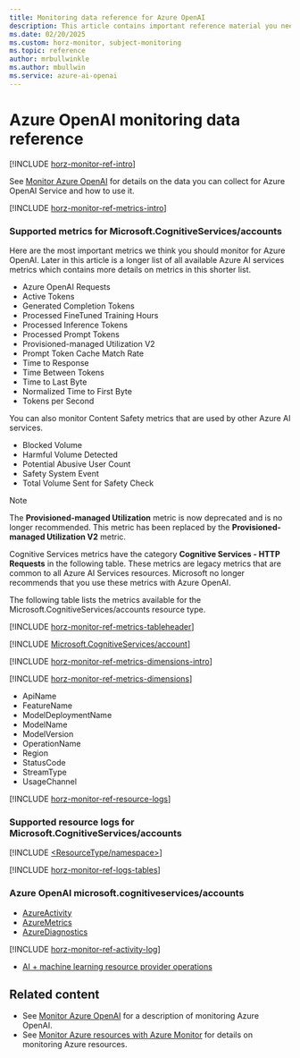 ```yaml
---
title: Monitoring data reference for Azure OpenAI
description: This article contains important reference material you need when you monitor Azure OpenAI Service by using Azure Monitor.
ms.date: 02/20/2025
ms.custom: horz-monitor, subject-monitoring
ms.topic: reference
author: mrbullwinkle
ms.author: mbullwin
ms.service: azure-ai-openai
---
```


# Azure OpenAI monitoring data reference

[!INCLUDE [horz-monitor-ref-intro](~/reusable-content/ce-skilling/azure/includes/azure-monitor/horizontals/horz-monitor-ref-intro.md)]

See [Monitor Azure OpenAI](./how-to/monitor-openai.md) for details on the data you can collect for Azure OpenAI Service and how to use it.

[!INCLUDE [horz-monitor-ref-metrics-intro](~/reusable-content/ce-skilling/azure/includes/azure-monitor/horizontals/horz-monitor-ref-metrics-intro.md)]

### Supported metrics for Microsoft.CognitiveServices/accounts

Here are the most important metrics we think you should monitor for Azure OpenAI. Later in this article is a longer list of all available Azure AI services metrics which contains more details on metrics in this shorter list.

- Azure OpenAI Requests
- Active Tokens
- Generated Completion Tokens
- Processed FineTuned Training Hours
- Processed Inference Tokens
- Processed Prompt Tokens
- Provisioned-managed Utilization V2
- Prompt Token Cache Match Rate
- Time to Response
- Time Between Tokens
- Time to Last Byte
- Normalized Time to First Byte
- Tokens per Second

You can also monitor Content Safety metrics that are used by other Azure AI services. 
- Blocked Volume
- Harmful Volume Detected
- Potential Abusive User Count
- Safety System Event
- Total Volume Sent for Safety Check 


> [!NOTE]
> The **Provisioned-managed Utilization** metric is now deprecated and is no longer recommended. This metric has been replaced by the **Provisioned-managed Utilization V2** metric.

Cognitive Services metrics have the category **Cognitive Services - HTTP Requests** in the following table. These metrics are legacy metrics that are common to all Azure AI Services resources. Microsoft no longer recommends that you use these metrics with Azure OpenAI.

The following table lists the metrics available for the Microsoft.CognitiveServices/accounts resource type.

[!INCLUDE [horz-monitor-ref-metrics-tableheader](~/reusable-content/ce-skilling/azure/includes/azure-monitor/horizontals/horz-monitor-ref-metrics-tableheader.md)]

[!INCLUDE [Microsoft.CognitiveServices/account](~/reusable-content/ce-skilling/azure/includes/azure-monitor/reference/metrics/microsoft-cognitiveservices-accounts-metrics-include.md)]

[!INCLUDE [horz-monitor-ref-metrics-dimensions-intro](~/reusable-content/ce-skilling/azure/includes/azure-monitor/horizontals/horz-monitor-ref-metrics-dimensions-intro.md)]

[!INCLUDE [horz-monitor-ref-metrics-dimensions](~/reusable-content/ce-skilling/azure/includes/azure-monitor/horizontals/horz-monitor-ref-metrics-dimensions.md)]

- ApiName
- FeatureName
- ModelDeploymentName
- ModelName
- ModelVersion
- OperationName
- Region
- StatusCode
- StreamType
- UsageChannel

[!INCLUDE [horz-monitor-ref-resource-logs](~/reusable-content/ce-skilling/azure/includes/azure-monitor/horizontals/horz-monitor-ref-resource-logs.md)]

### Supported resource logs for Microsoft.CognitiveServices/accounts

[!INCLUDE [<ResourceType/namespace>](~/reusable-content/ce-skilling/azure/includes/azure-monitor/reference/logs/microsoft-cognitiveservices-accounts-logs-include.md)]

[!INCLUDE [horz-monitor-ref-logs-tables](~/reusable-content/ce-skilling/azure/includes/azure-monitor/horizontals/horz-monitor-ref-logs-tables.md)]

### Azure OpenAI microsoft.cognitiveservices/accounts

- [AzureActivity](/azure/azure-monitor/reference/tables/azureactivity#columns)
- [AzureMetrics](/azure/azure-monitor/reference/tables/azuremetrics#columns)
- [AzureDiagnostics](/azure/azure-monitor/reference/tables/azurediagnostics#columns)

[!INCLUDE [horz-monitor-ref-activity-log](~/reusable-content/ce-skilling/azure/includes/azure-monitor/horizontals/horz-monitor-ref-activity-log.md)]

- [AI + machine learning resource provider operations](/azure/role-based-access-control/resource-provider-operations#microsoftsearch)

## Related content

- See [Monitor Azure OpenAI](./how-to/monitor-openai.md) for a description of monitoring Azure OpenAI.
- See [Monitor Azure resources with Azure Monitor](/azure/azure-monitor/essentials/monitor-azure-resource) for details on monitoring Azure resources.
